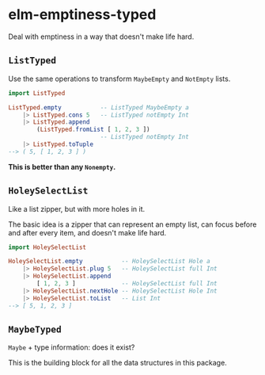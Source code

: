 # elm-emptiness-typed

Deal with emptiness in a way that doesn't make life hard.

## `ListTyped`

Use the same operations to transform `MaybeEmpty` and `NotEmpty` lists.

```elm
import ListTyped

ListTyped.empty           -- ListTyped MaybeEmpty a
    |> ListTyped.cons 5   -- ListTyped notEmpty Int
    |> ListTyped.append
        (ListTyped.fromList [ 1, 2, 3 ])
                          -- ListTyped notEmpty Int
    |> ListTyped.toTuple
--> ( 5, [ 1, 2, 3 ] )
```

**This is better than any `Nonempty`.**

## `HoleySelectList`

Like a list zipper, but with more holes in it.

The basic idea is a zipper that can represent an empty list, can focus before 
and after every item, and doesn't make life hard.

```elm
import HoleySelectList

HoleySelectList.empty           -- HoleySelectList Hole a
    |> HoleySelectList.plug 5   -- HoleySelectList full Int
    |> HoleySelectList.append
        [ 1, 2, 3 ]             -- HoleySelectList full Int
    |> HoleySelectList.nextHole -- HoleySelectList Hole Int
    |> HoleySelectList.toList   -- List Int
--> [ 5, 1, 2, 3 ]
```

## `MaybeTyped`

`Maybe` + type information: does it exist?

This is the building block for all the data structures in this package.
